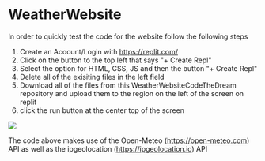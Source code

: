 # WeatherWebsite

In order to quickly test the code for the website follow the following steps

1. Create an Acoount/Login with https://replit.com/
2. Click on the button to the top left that says "+ Create Repl"
3. Select the option for HTML, CSS, JS and then the button "+ Create Repl"
4. Delete all of the exisiting files in the left field
5. Download all of the files from this WeatherWebsiteCodeTheDream repository and upload them to the region on the left of the screen on replit
6. click the run button at the center top of the screen

<a href="https://www.loom.com/share/daf9ec413b004459b4477a986f3807aa">
  <img style="max-width:300px;" src="https://cdn.loom.com/sessions/thumbnails/daf9ec413b004459b4477a986f3807aa-with-play.gif">
</a>

The code above makes use of the Open-Meteo (https://open-meteo.com) API as well as the ipgeolocation (https://ipgeolocation.io) API
